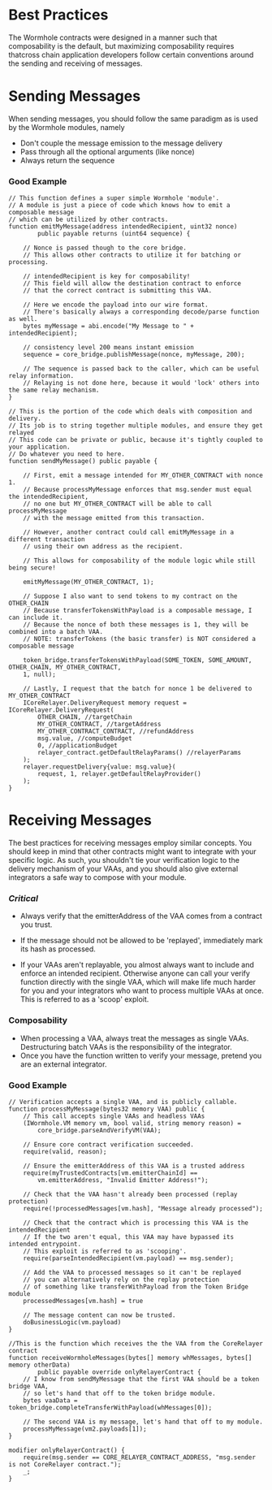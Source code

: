 # Best Practices

The Wormhole contracts were designed in a manner such that composability is the default, but maximizing composability requires thatcross chain application developers follow certain conventions around the sending and receiving of messages.

# Sending Messages

When sending messages, you should follow the same paradigm as is used by the Wormhole modules, namely

- Don't couple the message emission to the message delivery
- Pass through all the optional arguments (like nonce)
- Always return the sequence

### Good Example

```solidity
// This function defines a super simple Wormhole 'module'.
// A module is just a piece of code which knows how to emit a composable message
// which can be utilized by other contracts.
function emitMyMessage(address intendedRecipient, uint32 nonce)
        public payable returns (uint64 sequence) {

    // Nonce is passed though to the core bridge.
    // This allows other contracts to utilize it for batching or processing.

    // intendedRecipient is key for composability!
    // This field will allow the destination contract to enforce
    // that the correct contract is submitting this VAA.

    // Here we encode the payload into our wire format.
    // There's basically always a corresponding decode/parse function as well.
    bytes myMessage = abi.encode("My Message to " + intendedRecipient);

    // consistency level 200 means instant emission
    sequence = core_bridge.publishMessage(nonce, myMessage, 200);

    // The sequence is passed back to the caller, which can be useful relay information.
    // Relaying is not done here, because it would 'lock' others into the same relay mechanism.
}

// This is the portion of the code which deals with composition and delivery.
// Its job is to string together multiple modules, and ensure they get relayed
// This code can be private or public, because it's tightly coupled to your application.
// Do whatever you need to here.
function sendMyMessage() public payable {

    // First, emit a message intended for MY_OTHER_CONTRACT with nonce 1.
    // Because processMyMessage enforces that msg.sender must equal the intendedRecipient,
    // no one but MY_OTHER_CONTRACT will be able to call processMyMessage
    // with the message emitted from this transaction.

    // However, another contract could call emitMyMessage in a different transaction
    // using their own address as the recipient.

    // This allows for composability of the module logic while still being secure!

    emitMyMessage(MY_OTHER_CONTRACT, 1);

    // Suppose I also want to send tokens to my contract on the OTHER_CHAIN
    // Because transferTokensWithPayload is a composable message, I can include it.
    // Because the nonce of both these messages is 1, they will be combined into a batch VAA.
    // NOTE: transferTokens (the basic transfer) is NOT considered a composable message

    token_bridge.transferTokensWithPayload(SOME_TOKEN, SOME_AMOUNT, OTHER_CHAIN, MY_OTHER_CONTRACT,
    1, null);

    // Lastly, I request that the batch for nonce 1 be delivered to MY_OTHER_CONTRACT
    ICoreRelayer.DeliveryRequest memory request = ICoreRelayer.DeliveryRequest(
        OTHER_CHAIN, //targetChain
        MY_OTHER_CONTRACT, //targetAddress
        MY_OTHER_CONTRACT_CONTRACT, //refundAddress
        msg.value, //computeBudget
        0, //applicationBudget
        relayer_contract.getDefaultRelayParams() //relayerParams
    );
    relayer.requestDelivery{value: msg.value}(
        request, 1, relayer.getDefaultRelayProvider()
    );
}
```

# Receiving Messages

The best practices for receiving messages employ similar concepts. You should keep in mind that other contracts might want to integrate with your specific logic. As such, you shouldn't tie your verification logic to the delivery mechanism of your VAAs, and you should also give external integrators a safe way to compose with your module.

### **_Critical_**

- Always verify that the emitterAddress of the VAA comes from a contract you trust.

- If the message should not be allowed to be 'replayed', immediately mark its hash as processed.
- If your VAAs aren't replayable, you almost always want to include and enforce an intended recipient. Otherwise anyone can call your verify function directly with the single VAA, which will make life much harder for you and your integrators who want to process multiple VAAs at once. This is referred to as a 'scoop' exploit.

### Composability

- When processing a VAA, always treat the messages as single VAAs. Destructuring batch VAAs is the responsibility of the integrator.
- Once you have the function written to verify your message, pretend you are an external integrator.

### Good Example

```solidity
// Verification accepts a single VAA, and is publicly callable.
function processMyMessage(bytes32 memory VAA) public {
    // This call accepts single VAAs and headless VAAs
    (IWormhole.VM memory vm, bool valid, string memory reason) =
        core_bridge.parseAndVerifyVM(VAA);

    // Ensure core contract verification succeeded.
    require(valid, reason);

    // Ensure the emitterAddress of this VAA is a trusted address
    require(myTrustedContracts[vm.emitterChainId] ==
        vm.emitterAddress, "Invalid Emitter Address!");

    // Check that the VAA hasn't already been processed (replay protection)
    require(!processedMessages[vm.hash], "Message already processed");

    // Check that the contract which is processing this VAA is the intendedRecipient
    // If the two aren't equal, this VAA may have bypassed its intended entrypoint.
    // This exploit is referred to as 'scooping'.
    require(parseIntendedRecipient(vm.payload) == msg.sender);

    // Add the VAA to processed messages so it can't be replayed
    // you can alternatively rely on the replay protection
    // of something like transferWithPayload from the Token Bridge module
    processedMessages[vm.hash] = true

    // The message content can now be trusted.
    doBusinessLogic(vm.payload)
}

//This is the function which receives the the VAA from the CoreRelayer contract
function receiveWormholeMessages(bytes[] memory whMessages, bytes[] memory otherData)
        public payable override onlyRelayerContract {
    // I know from sendMyMessage that the first VAA should be a token bridge VAA,
    // so let's hand that off to the token bridge module.
    bytes vaaData = token_bridge.completeTransferWithPayload(whMessages[0]);

    // The second VAA is my message, let's hand that off to my module.
    processMyMessage(vm2.payloads[1]);
}

modifier onlyRelayerContract() {
    require(msg.sender == CORE_RELAYER_CONTRACT_ADDRESS, "msg.sender is not CoreRelayer contract.");
    _;
}
```

<!--
TODO these are not actually functioning examples and some of the interactions are incorrect. Demonstrates the concept.
>
